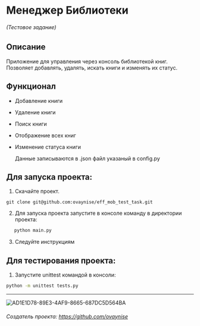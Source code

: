# Менеджер Библиотеки
###### (Тестовое задание)
## Описание
Приложение для управления через консоль библиотекой книг. Позволяет добавлять, удалять, искать книги и изменять их статус.

## Функционал
- Добавление книги
- Удаление книги
- Поиск книги
- Отображение всех книг
- Изменение статуса книги

  Данные записываются в .json файл указаный в config.py

## Для запуска проекта:
1. Скачайте проект.
```
git clone git@github.com:ovaynise/eff_mob_test_task.git
```

2. Для запуска проекта запустите в консоле команду в директории проекта:

```bash
   python main.py
```
3. Следуйте инструкциям

## Для тестирования проекта:
1. Запустите unittest командой в консоли:
```bash
python -m unittest tests.py
```


----
![AD1E1D78-89E3-4AF9-8665-687DC5D564BA](https://github.com/user-attachments/assets/2b84e9a6-c51d-4d1c-a078-7bca7191260d)

###### Создатель проекта: https://github.com/ovaynise
